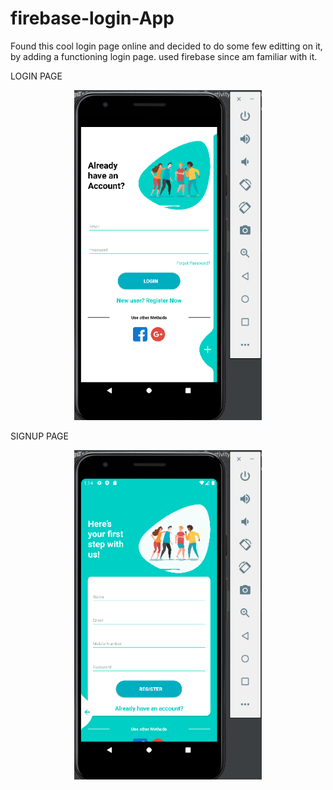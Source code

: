 # firebase-login-App

Found this cool login page online and decided to do some few editting on it, by adding a functioning login page.
used firebase since am familiar with it.

LOGIN PAGE
<p align="center"><img src="screenshot/screenLogin.png" alt="login" width="300"></p> 

SIGNUP PAGE
<p align="center"><img src="screenshot/screenSignup.png" alt="signUp" width="300"></p> 

